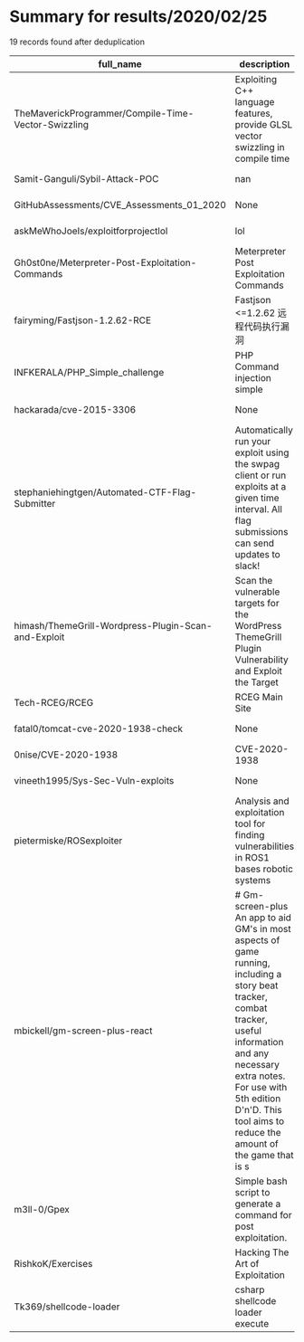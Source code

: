 
# Summary for results/2020/02/25
    
19 records found after deduplication

| full_name | description | html_url | matched_list | matched_count | pushed_at | size | stargazers_count | language | forks_count |
|-----------------------------------------------------|------------------------------------------------------------------------------------------------------------------------------------------------------------------------------------------------------------------------------------------------------------------|------------------------------------------------------------------------|-----------------------|-----------------|---------------------------|--------|--------------------|------------|---------------|
| TheMaverickProgrammer/Compile-Time-Vector-Swizzling | Exploiting C++ language features, provide GLSL vector swizzling in compile time | https://github.com/TheMaverickProgrammer/Compile-Time-Vector-Swizzling | ['exploit'] | 1 | 2020-02-25 01:15:42+00:00 | 23 | 3 | C++ | 0 |
| Samit-Ganguli/Sybil-Attack-POC | nan | https://github.com/Samit-Ganguli/Sybil-Attack-POC | ['attack poc'] | 1 | 2020-02-25 00:12:09+00:00 | 2874 | 0 | MATLAB | 0 |
| GitHubAssessments/CVE_Assessments_01_2020 | None | https://github.com/GitHubAssessments/CVE_Assessments_01_2020 | ['cve-2'] | 1 | 2020-02-25 23:47:43+00:00 | 24 | 0 | | 0 |
| askMeWhoJoeIs/exploitforprojectlol | lol | https://github.com/askMeWhoJoeIs/exploitforprojectlol | ['exploit'] | 1 | 2020-02-25 20:37:06+00:00 | 0 | 0 | PowerShell | 0 |
| Gh0st0ne/Meterpreter-Post-Exploitation-Commands | Meterpreter Post Exploitation Commands | https://github.com/Gh0st0ne/Meterpreter-Post-Exploitation-Commands | ['exploit'] | 1 | 2020-02-25 16:56:00+00:00 | 2 | 1 | | 0 |
| fairyming/Fastjson-1.2.62-RCE | Fastjson <=1.2.62 远程代码执行漏洞 | https://github.com/fairyming/Fastjson-1.2.62-RCE | ['rce'] | 1 | 2020-02-25 07:43:03+00:00 | 1584 | 1 | Java | 2 |
| INFKERALA/PHP_Simple_challenge | PHP Command injection simple | https://github.com/INFKERALA/PHP_Simple_challenge | ['command injection'] | 1 | 2020-02-25 03:38:40+00:00 | 1 | 0 | PHP | 0 |
| hackarada/cve-2015-3306 | None | https://github.com/hackarada/cve-2015-3306 | ['cve-2'] | 1 | 2020-02-25 19:19:10+00:00 | 22 | 0 | Dockerfile | 0 |
| stephaniehingtgen/Automated-CTF-Flag-Submitter | Automatically run your exploit using the swpag client or run exploits at a given time interval. All flag submissions can send updates to slack! | https://github.com/stephaniehingtgen/Automated-CTF-Flag-Submitter | ['exploit'] | 1 | 2020-02-25 03:03:32+00:00 | 33 | 1 | Python | 1 |
| himash/ThemeGrill-Wordpress-Plugin-Scan-and-Exploit | Scan the vulnerable targets for the WordPress ThemeGrill Plugin Vulnerability and Exploit the Target | https://github.com/himash/ThemeGrill-Wordpress-Plugin-Scan-and-Exploit | ['exploit'] | 1 | 2020-02-25 06:22:34+00:00 | 16 | 6 | Python | 2 |
| Tech-RCEG/RCEG | RCEG Main Site | https://github.com/Tech-RCEG/RCEG | ['rce'] | 1 | 2020-02-25 20:45:51+00:00 | 83979 | 0 | HTML | 0 |
| fatal0/tomcat-cve-2020-1938-check | None | https://github.com/fatal0/tomcat-cve-2020-1938-check | ['cve-2'] | 1 | 2020-02-25 08:55:09+00:00 | 70 | 4 | Go | 1 |
| 0nise/CVE-2020-1938 | CVE-2020-1938 | https://github.com/0nise/CVE-2020-1938 | ['cve-2'] | 1 | 2020-02-25 02:04:16+00:00 | 13053 | 230 | | 96 |
| vineeth1995/Sys-Sec-Vuln-exploits | None | https://github.com/vineeth1995/Sys-Sec-Vuln-exploits | ['exploit'] | 1 | 2020-02-25 23:22:50+00:00 | 208 | 0 | C | 0 |
| pietermiske/ROSexploiter | Analysis and exploitation tool for finding vulnerabilities in ROS1 bases robotic systems | https://github.com/pietermiske/ROSexploiter | ['exploit'] | 1 | 2020-02-25 14:10:08+00:00 | 49 | 0 | Python | 0 |
| mbickell/gm-screen-plus-react | # Gm-screen-plus An app to aid GM's in most aspects of game running, including a story beat tracker, combat tracker, useful information and any necessary extra notes. For use with 5th edition D'n'D. This tool aims to reduce the amount of the game that is s | https://github.com/mbickell/gm-screen-plus-react | ['exploit'] | 1 | 2020-02-25 12:24:19+00:00 | 415 | 0 | JavaScript | 0 |
| m3ll-0/Gpex | Simple bash script to generate a command for post exploitation. | https://github.com/m3ll-0/Gpex | ['exploit'] | 1 | 2020-02-25 15:49:58+00:00 | 10 | 1 | Shell | 0 |
| RishkoK/Exercises | Hacking The Art of Exploitation | https://github.com/RishkoK/Exercises | ['exploit'] | 1 | 2020-02-25 21:52:20+00:00 | 41 | 0 | C | 0 |
| Tk369/shellcode-loader | csharp shellcode loader execute | https://github.com/Tk369/shellcode-loader | ['shellcode'] | 1 | 2020-02-25 16:07:22+00:00 | 316 | 1 | nan | 19 |
